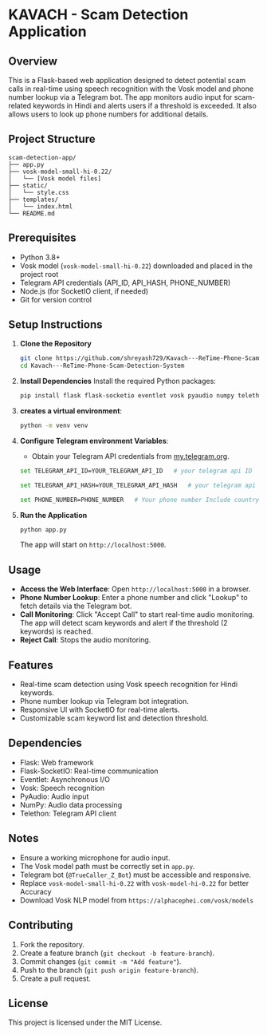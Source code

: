 # KAVACH - Scam Detection Application

## Overview
This is a Flask-based web application designed to detect potential scam calls in real-time using speech recognition with the Vosk model and phone number lookup via a Telegram bot. The app monitors audio input for scam-related keywords in Hindi and alerts users if a threshold is exceeded. It also allows users to look up phone numbers for additional details.

## Project Structure
```
scam-detection-app/
├── app.py
├── vosk-model-small-hi-0.22/
│   └── [Vosk model files]
├── static/
│   └── style.css
├── templates/
│   └── index.html
└── README.md
```

## Prerequisites
- Python 3.8+
- Vosk model (`vosk-model-small-hi-0.22`) downloaded and placed in the project root
- Telegram API credentials (API_ID, API_HASH, PHONE_NUMBER)
- Node.js (for SocketIO client, if needed)
- Git for version control

## Setup Instructions
1. **Clone the Repository**
   ```bash
   git clone https://github.com/shreyash729/Kavach---ReTime-Phone-Scam-Detection-System.git
   cd Kavach---ReTime-Phone-Scam-Detection-System
   ```

2. **Install Dependencies**
   Install the required Python packages:
   ```bash
   pip install flask flask-socketio eventlet vosk pyaudio numpy telethon
   ```

3. **creates a virtual environment**:
   ```bash
   python -m venv venv
   ```
   
4. **Configure Telegram environment Variables**:
   - Obtain your Telegram API credentials from [my.telegram.org](https://my.telegram.org).
     
   ```bash
   set TELEGRAM_API_ID=YOUR_TELEGRAM_API_ID   # your telegram api ID
   ```
   ```bash
   set TELEGRAM_API_HASH=YOUR_TELEGRAM_API_HASH   # your telegram api hash
   ```
   ```bash
   set PHONE_NUMBER=PHONE_NUMBER   # Your phone number Include country code (e.g., +91xxxxxx)
   ```

6. **Run the Application**
   ```bash
   python app.py
   ```
   The app will start on `http://localhost:5000`.

## Usage
- **Access the Web Interface**: Open `http://localhost:5000` in a browser.
- **Phone Number Lookup**: Enter a phone number and click "Lookup" to fetch details via the Telegram bot.
- **Call Monitoring**: Click "Accept Call" to start real-time audio monitoring. The app will detect scam keywords and alert if the threshold (2 keywords) is reached.
- **Reject Call**: Stops the audio monitoring.

## Features
- Real-time scam detection using Vosk speech recognition for Hindi keywords.
- Phone number lookup via Telegram bot integration.
- Responsive UI with SocketIO for real-time alerts.
- Customizable scam keyword list and detection threshold.

## Dependencies
- Flask: Web framework
- Flask-SocketIO: Real-time communication
- Eventlet: Asynchronous I/O
- Vosk: Speech recognition
- PyAudio: Audio input
- NumPy: Audio data processing
- Telethon: Telegram API client

## Notes
- Ensure a working microphone for audio input.
- The Vosk model path must be correctly set in `app.py`.
- Telegram bot (`@TrueCaller_Z_Bot`) must be accessible and responsive.
- Replace `vosk-model-small-hi-0.22` with `vosk-model-hi-0.22` for better Accuracy
- Download Vosk NLP model from `https://alphacephei.com/vosk/models`

## Contributing
1. Fork the repository.
2. Create a feature branch (`git checkout -b feature-branch`).
3. Commit changes (`git commit -m "Add feature"`).
4. Push to the branch (`git push origin feature-branch`).
5. Create a pull request.

## License
This project is licensed under the MIT License.
